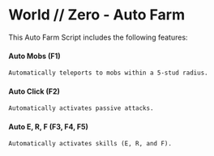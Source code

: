 # World // Zero - Auto Farm

This Auto Farm Script includes the following features:

#### Auto Mobs (F1)
```txt
Automatically teleports to mobs within a 5-stud radius.
```
#### Auto Click (F2)
```txt
Automatically activates passive attacks.
```
#### Auto E, R, F (F3, F4, F5)
```txt
Automatically activates skills (E, R, and F).
```